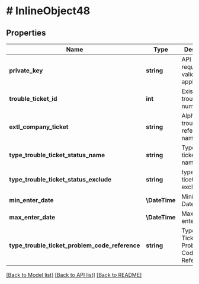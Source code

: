 # # InlineObject48

## Properties

Name | Type | Description | Notes
------------ | ------------- | ------------- | -------------
**private_key** | **string** | API key required to validate your application |
**trouble_ticket_id** | **int** | Existing trouble ticket number |
**extl_company_ticket** | **string** | Alphanumeric trouble ticket reference name | [optional]
**type_trouble_ticket_status_name** | **string** | Type trouble ticket status name | [optional]
**type_trouble_ticket_status_exclude** | **string** | type trouble ticet status exclude | [optional]
**min_enter_date** | **\DateTime** | Minimum Date | [optional]
**max_enter_date** | **\DateTime** | Maximum enter date | [optional]
**type_trouble_ticket_problem_code_reference** | **string** | Type Trouble Ticket Problem Code Reference | [optional]

[[Back to Model list]](../../README.md#models) [[Back to API list]](../../README.md#endpoints) [[Back to README]](../../README.md)
